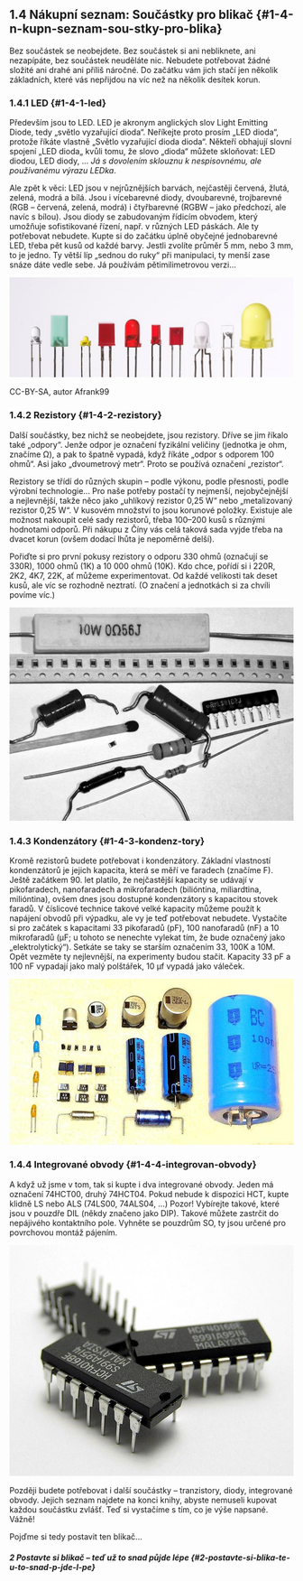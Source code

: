 ## 1.4 Nákupní seznam: Součástky pro blikač {#1-4-n-kupn-seznam-sou-stky-pro-blika}

Bez součástek se neobejdete. Bez součástek si ani nebliknete, ani nezapípáte, bez součástek neuděláte nic. Nebudete potřebovat žádné složité ani drahé ani příliš náročné. Do začátku vám jich stačí jen několik základních, které vás nepřijdou na víc než na několik desítek korun.

### 1.4.1 LED {#1-4-1-led}

Především jsou to LED. LED je akronym anglických slov Light Emitting Diode, tedy „světlo vyzařující dioda“. Neříkejte proto prosím „LED dioda“, protože říkáte vlastně „Světlo vyzařující dioda dioda“. Někteří obhajují slovní spojení „LED dioda„ kvůli tomu, že slovo „dioda“ můžete skloňovat: LED diodou, LED diody, … _Já s dovolením sklouznu k nespisovnému, ale používanému výrazu LEDka_.

Ale zpět k věci: LED jsou v nejrůznějších barvách, nejčastěji červená, žlutá, zelená, modrá a bílá. Jsou i vícebarevné diody, dvoubarevné, trojbarevné (RGB – červená, zelená, modrá) i čtyřbarevné (RGBW – jako předchozí, ale navíc s bílou). Jsou diody se zabudovaným řídicím obvodem, který umožňuje sofistikované řízení, např. v různých LED páskách. Ale ty potřebovat nebudete. Kupte si do začátku úplně obyčejné jednobarevné LED, třeba pět kusů od každé barvy. Jestli zvolíte průměr 5 mm, nebo 3 mm, to je jedno. Ty větší líp „sednou do ruky“ při manipulaci, ty menší zase snáze dáte vedle sebe. Já používám pětimilimetrovou verzi…

![044-1.jpeg](../images/00071.jpeg)

CC-BY-SA, autor Afrank99

### 1.4.2 Rezistory {#1-4-2-rezistory}

Další součástky, bez nichž se neobejdete, jsou rezistory. Dříve se jim říkalo také „odpory“. Jenže odpor je označení fyzikální veličiny (jednotka je ohm, značíme Ω), a pak to špatně vypadá, když říkáte „odpor s odporem 100 ohmů“. Asi jako „dvoumetrový metr“. Proto se používá označení „rezistor“.

Rezistory se třídí do různých skupin – podle výkonu, podle přesnosti, podle výrobní technologie... Pro naše potřeby postačí ty nejmenší, nejobyčejnější a nejlevnější, takže něco jako „uhlíkový rezistor 0,25 W“ nebo „metalizovaný rezistor 0,25 W“. V kusovém množství to jsou korunové položky. Existuje ale možnost nakoupit celé sady rezistorů, třeba 100–200 kusů s různými hodnotami odporů. Při nákupu z Číny vás celá taková sada vyjde třeba na dvacet korun (ovšem dodací lhůta je nepoměrně delší).

Pořiďte si pro první pokusy rezistory o odporu 330 ohmů (označují se 330R), 1000 ohmů (1K) a 10 000 ohmů (10K). Kdo chce, pořídí si i 220R, 2K2, 4K7, 22K, ať můžeme experimentovat. Od každé velikosti tak deset kusů, ale víc se rozhodně neztratí. (O značení a jednotkách si za chvíli povíme víc.)

![045-1.jpeg](../images/00074.jpeg)

### 1.4.3 Kondenzátory {#1-4-3-kondenz-tory}

Kromě rezistorů budete potřebovat i kondenzátory. Základní vlastností kondenzátorů je jejich kapacita, která se měří ve faradech (značíme F). Ještě začátkem 90\. let platilo, že nejčastější kapacity se udávají v pikofaradech, nanofaradech a mikrofaradech (bilióntina, miliardtina, milióntina), ovšem dnes jsou dostupné kondenzátory s kapacitou stovek faradů. V číslicové technice takové velké kapacity můžeme použít k napájení obvodů při výpadku, ale vy je teď potřebovat nebudete. Vystačíte si pro začátek s kapacitami 33 pikofaradů (pF), 100 nanofaradů (nF) a 10 mikrofaradů (µF; u tohoto se nenechte vylekat tím, že bude označený jako „elektrolytický“). Setkáte se taky se starším označením 33, 100K a 10M. Opět vezměte ty nejlevnější, na experimenty budou stačit. Kapacity 33 pF a 100 nF vypadají jako malý polštářek, 10 μf vypadá jako váleček.

![046-1.jpeg](../images/00076.jpeg)

### 1.4.4 Integrované obvody {#1-4-4-integrovan-obvody}

A když už jsme v tom, tak si kupte i dva integrované obvody. Jeden má označení 74HCT00, druhý 74HCT04\. Pokud nebude k dispozici HCT, kupte klidně LS nebo ALS (74LS00, 74ALS04, …) Pozor! Vybírejte takové, které jsou v pouzdře DIL (někdy značeno jako DIP). Takové můžete zastrčit do nepájivého kontaktního pole. Vyhněte se pouzdrům SO, ty jsou určené pro povrchovou montáž pájením.

![046-2.jpeg](../images/00079.jpeg)

Později budete potřebovat i další součástky – tranzistory, diody, integrované obvody. Jejich seznam najdete na konci knihy, abyste nemuseli kupovat každou součástku zvlášť. Teď si vystačíme s tím, co je výše napsané. Vážně!

Pojďme si tedy postavit ten blikač...

##### 2 Postavte si blikač – teď už to snad půjde lépe {#2-postavte-si-blika-te-u-to-snad-p-jde-l-pe}
